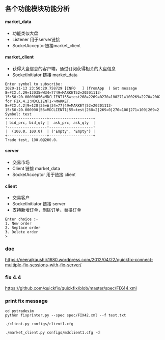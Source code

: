## 各个功能模块功能分析
#### market_data
* 功能类似大盘
* Listener 用于server链接
* SocketAcceptor链接market_client
#### market_client
* 获得大盘信息的客户端，通过订阅获得相关的大盘信息
* SocketInitiator 链接 market_data

```
Enter symbol to subscribe: 
2020-11-13 23:50:20.758729 [INFO   ] (fromApp  ) Got message 8=FIX.4.29=12035=W34=7749=MARKET52=20201113-15:50:20.00000056=MDCLIENT155=test268=2269=0270=100271=100269=2270=200271=10010=088 for FIX.4.2:MDCLIENT1->MARKET.
8=FIX.4.2|9=120|35=W|34=77|49=MARKET|52=20201113-15:50:20.000000|56=MDCLIENT1|55=test|268=2|269=0|270=100|271=100|269=2|270=200|271=100|10=088|
Symbol: test
+------------------+--------------------+
| bid_prc, bid_qty |  ask_prc, ask_qty  |
+------------------+--------------------+
|  (100.0, 100.0)  | ('Empty', 'Empty') |
+------------------+--------------------+
Trade test, 100.0@200.0.
```

#### server
* 交易市场
* Client 链接 market_data
* SocketAcceptor 用于链接 client

#### client
* 交易客户
* SocketInitiator 链接 server
* 支持新增订单，删除订单，替换订单
```
Enter choice :- 
1. New order
2. Replace order
3. Delete order
> 
```

### doc
https://neerajkaushik1980.wordpress.com/2012/04/22/quickfix-connect-multiple-fix-sessions-with-fix-server/

### fix 4.4

https://github.com/quickfix/quickfix/blob/master/spec/FIX44.xml

### print fix message
```
cd pytradesim
python fixprinter.py --spec spec/FIX42.xml --f test.txt
```
```
./client.py configs/client1.cfg

./market_client.py configs/mdclient1.cfg -d
```
